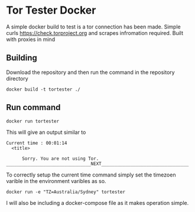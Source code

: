 # Tor Tester Docker
A simple docker build to test is a tor connection has been made. Simple curls https://check.torproject.org and scrapes infromation required. Built with proxies in mind

## Building

Download the repository and then run the command in the repository directory
```
docker build -t tortester ./
```

## Run command 
```
docker run tortester
```

This will give an output similar to

```
Current time : 00:01:14
  <title>
    
      Sorry. You are not using Tor.
________________________________NEXT_________________________________ 
```

To correctly setup the current time command simply set the timezoen varible in the environment varibles as so.

```
docker run -e "TZ=Australia/Sydney" tortester
```

I will also be including a docker-compose file as it makes operation simple.